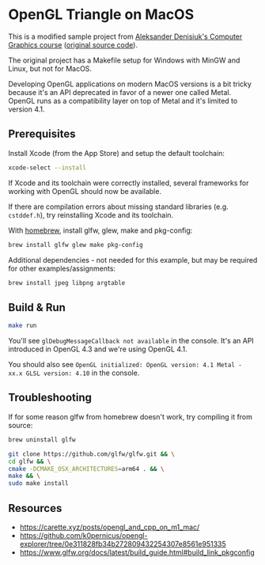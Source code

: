 # OpenGL Triangle on MacOS

This is a modified sample project from [Aleksander Denisiuk's Computer Graphics course](http://users.pja.edu.pl/~denisjuk/gk) ([original source code](http://users.pja.edu.pl/~denisjuk/gk/wyklady/g10-podstawyOpenGL.zip)).

The original project has a Makefile setup for Windows with MinGW and Linux, but not for MacOS.

Developing OpenGL applications on modern MacOS versions is a bit tricky because it's an API deprecated in favor of a newer one called Metal. OpenGL runs as a compatibility layer on top of Metal and it's limited to version 4.1.

## Prerequisites

Install Xcode (from the App Store) and setup the default toolchain:
```sh
xcode-select --install
```
If Xcode and its toolchain were correctly installed, several frameworks for working with OpenGL should now be available.

If there are compilation errors about missing standard libraries (e.g. `cstddef.h`), try reinstalling Xcode and its toolchain.

With [homebrew](https://brew.sh/), install glfw, glew, make and pkg-config:
```sh
brew install glfw glew make pkg-config
```

Additional dependencies - not needed for this example, but may be required for other examples/assignments:
```sh
brew install jpeg libpng argtable
```

## Build & Run

```sh
make run
```

You'll see `glDebugMessageCallback not available` in the console. It's an API introduced in OpenGL 4.3 and we're using OpenGL 4.1.

You should also see `OpenGL initialized: OpenGL version: 4.1 Metal - xx.x GLSL version: 4.10` in the console.

## Troubleshooting

If for some reason glfw from homebrew doesn't work, try compiling it from source:
```sh
brew uninstall glfw

git clone https://github.com/glfw/glfw.git && \
cd glfw && \
cmake -DCMAKE_OSX_ARCHITECTURES=arm64 . && \
make && \
sudo make install
```

## Resources

- https://carette.xyz/posts/opengl_and_cpp_on_m1_mac/
- https://github.com/k0pernicus/opengl-explorer/tree/0e311828fb34b272809432254307e8561e951335
- https://www.glfw.org/docs/latest/build_guide.html#build_link_pkgconfig
